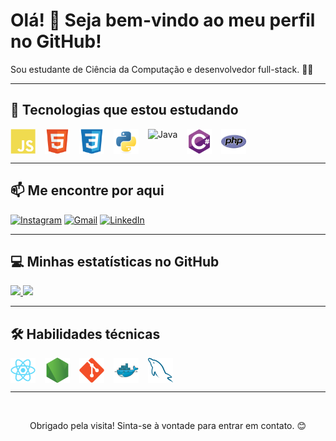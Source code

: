 # Olá! 👋 Seja bem-vindo ao meu perfil no GitHub!

Sou estudante de Ciência da Computação e desenvolvedor full-stack. 🧑‍💻

---

## 🚀 Tecnologias que estou estudando

<div style="display: flex; gap: 15px; flex-wrap: wrap;">
  <img alt="JavaScript" height="40" src="https://raw.githubusercontent.com/devicons/devicon/master/icons/javascript/javascript-plain.svg" />
  <img alt="HTML5" height="40" src="https://raw.githubusercontent.com/devicons/devicon/master/icons/html5/html5-original.svg" />
  <img alt="CSS3" height="40" src="https://raw.githubusercontent.com/devicons/devicon/master/icons/css3/css3-original.svg" />
  <img alt="Python" height="40" src="https://raw.githubusercontent.com/devicons/devicon/master/icons/python/python-original.svg" />
  <img alt="Java" height="40" src="https://cdn.jsdelivr.net/gh/devicons/devicon@latest/icons/java/java-original.svg" />
  <img alt="C#" height="40" src="https://raw.githubusercontent.com/devicons/devicon/master/icons/csharp/csharp-original.svg" />
  <img alt="PHP" height="40" src="https://raw.githubusercontent.com/devicons/devicon/master/icons/php/php-original.svg" />
</div>

---

## 📫 Me encontre por aqui

[![Instagram](https://img.shields.io/badge/-Instagram-%23E4405F?style=for-the-badge&logo=instagram&logoColor=white)](https://instagram.com/llao_z)
[![Gmail](https://img.shields.io/badge/-Gmail-%23333?style=for-the-badge&logo=gmail&logoColor=white)](mailto:bearzotti.ce@gmail.com)
[![LinkedIn](https://img.shields.io/badge/-LinkedIn-%230077B5?style=for-the-badge&logo=linkedin&logoColor=white)](https://www.linkedin.com/in/carloseduardobearzotti)

---

## 💻 Minhas estatísticas no GitHub

<div>
  <a href="https://github.com/carlosbearzotti" target="_blank" rel="noopener noreferrer">
    <img loading="lazy" height="150em" src="https://github-readme-stats.vercel.app/api/top-langs/?username=carlosbearzotti&layout=compact&langs_count=7&theme=dracula&cache_seconds=0" />
    <img loading="lazy" height="150em" src="https://github-readme-stats.vercel.app/api?username=carlosbearzotti&show_icons=true&theme=dracula&include_all_commits=true&count_private=true" />
  </a>
</div>

---

## 🛠️ Habilidades técnicas

<div style="display: flex; gap: 15px; flex-wrap: wrap;">
  <img alt="React" height="40" src="https://raw.githubusercontent.com/devicons/devicon/master/icons/react/react-original.svg" />
  <img alt="Node.js" height="40" src="https://raw.githubusercontent.com/devicons/devicon/master/icons/nodejs/nodejs-original.svg" />
  <img alt="Git" height="40" src="https://raw.githubusercontent.com/devicons/devicon/master/icons/git/git-original.svg" />
  <img alt="Docker" height="40" src="https://raw.githubusercontent.com/devicons/devicon/master/icons/docker/docker-original.svg" />
  <img alt="MySQL" height="40" src="https://raw.githubusercontent.com/devicons/devicon/master/icons/mysql/mysql-original.svg" />
</div>

---

<br>
<p align="center">
  Obrigado pela visita! Sinta-se à vontade para entrar em contato. 😊
</p>
